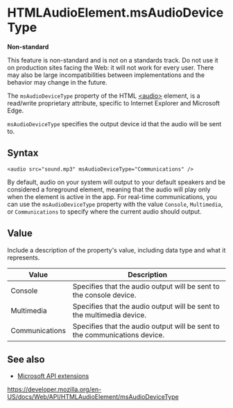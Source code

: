 # HTMLAudioElement.msAudioDeviceType

**Non-standard**

This feature is non-standard and is not on a standards track. Do not use it on production sites facing the Web: it will not work for every user. There may also be large incompatibilities between implementations and the behavior may change in the future.

The `msAudioDeviceType` property of the HTML [&lt;audio&gt;](https://developer.mozilla.org/en-US/docs/Web/HTML/Element/audio) element, is a read/write proprietary attribute, specific to Internet Explorer and Microsoft Edge.

`msAudioDeviceType` specifies the output device id that the audio will be sent to.

## Syntax

    <audio src="sound.mp3" msAudioDeviceType="Communications" />

By default, audio on your system will output to your default speakers and be considered a foreground element, meaning that the audio will play only when the element is active in the app. For real-time communications, you can use the `msAudioDeviceType` property with the value `Console`, `Multimedia`, or `Communications` to specify where the current audio should output.

## Value

Include a description of the property's value, including data type and what it represents.

<table><thead><tr class="header"><th>Value</th><th>Description</th></tr></thead><tbody><tr class="odd"><td>Console</td><td>Specifies that the audio output will be sent to the console device.</td></tr><tr class="even"><td>Multimedia</td><td>Specifies that the audio output will be sent to the multimedia device.</td></tr><tr class="odd"><td>Communications</td><td>Specifies that the audio output will be sent to the communications device.</td></tr></tbody></table>

## See also

- [Microsoft API extensions](../microsoft_extensions)

<a href="https://developer.mozilla.org/en-US/docs/Web/API/HTMLAudioElement/msAudioDeviceType" class="_attribution-link">https://developer.mozilla.org/en-US/docs/Web/API/HTMLAudioElement/msAudioDeviceType</a>
